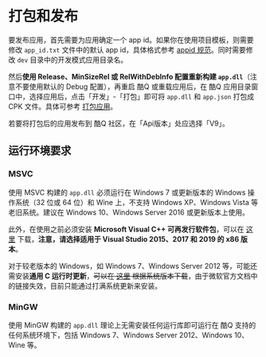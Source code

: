 # 打包和发布

要发布应用，首先需要为应用确定一个 app id。如果你在使用项目模板，则需要修改 `app_id.txt` 文件中的默认 app id，具体格式参考 [appid 规范](https://docs.cqp.im/dev/v9/appid/)。同时需要修改 `dev` 目录中的开发模式应用目录名。

然后**使用 Release、MinSizeRel 或 RelWithDebInfo 配置重新构建 `app.dll`**（注意不要使用默认的 Debug 配置），再重启 酷Q 或重载应用后，在 酷Q 应用目录窗口中，选择应用后，点击「开发」-「打包」即可将 `app.dll` 和 `app.json` 打包成 CPK 文件。具体可参考 [打包应用](https://docs.cqp.im/dev/v9/getting-started/#%E6%89%93%E5%8C%85%E5%BA%94%E7%94%A8)。

若要将打包后的应用发布到 酷Q 社区，在「Api版本」处应选择「V9」。

## 运行环境要求

### MSVC

使用 MSVC 构建的 `app.dll` 必须运行在 Windows 7 或更新版本的 Windows 操作系统（32 位或 64 位）和 Wine 上，不支持 Windows XP、Windows Vista 等老旧系统。建议在 Windows 10、Windows Server 2016 或更新版本上使用。

此外，在使用之前必须安装 **Microsoft Visual C++ 可再发行软件包**，可以在 [这里](https://support.microsoft.com/zh-cn/help/2977003/the-latest-supported-visual-c-downloads) 下载，**注意，请选择适用于 Visual Studio 2015、2017 和 2019 的 x86 版本**。

对于较老版本的 Windows，如 Windows 7、Windows Server 2012 等，可能还需安装**通用 C 运行时更新**，~~可以在 [这里](https://support.microsoft.com/zh-cn/help/3118401/update-for-universal-c-runtime-in-windows) 根据系统版本下载~~，由于微软官方文档中的链接失效，目前只能通过打满系统更新来安装。

### MinGW

使用 MinGW 构建的 `app.dll` 理论上无需安装任何运行库即可运行在 酷Q 支持的任何系统环境下，包括 Windows 7、Windows Server 2012、Windows 10、Wine 等。

